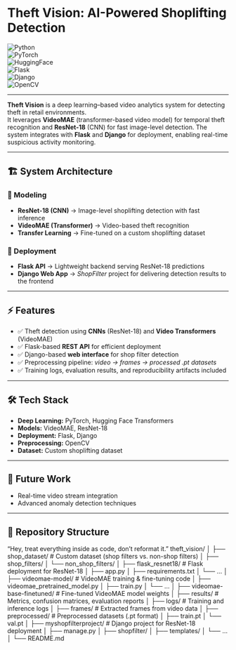 # Theft Vision: AI-Powered Shoplifting Detection  

![Python](https://img.shields.io/badge/Python-3.9+-blue?logo=python)  
![PyTorch](https://img.shields.io/badge/PyTorch-EE4C2C?logo=pytorch&logoColor=white)  
![HuggingFace](https://img.shields.io/badge/Transformers-yellow?logo=huggingface)  
![Flask](https://img.shields.io/badge/Flask-black?logo=flask)  
![Django](https://img.shields.io/badge/Django-092E20?logo=django&logoColor=white)  
![OpenCV](https://img.shields.io/badge/OpenCV-5C3EE8?logo=opencv&logoColor=white)  

---

**Theft Vision** is a deep learning–based video analytics system for detecting theft in retail environments.  
It leverages **VideoMAE** (transformer-based video model) for temporal theft recognition and **ResNet-18** (CNN) for fast image-level detection. The system integrates with **Flask** and **Django** for deployment, enabling real-time suspicious activity monitoring.  

---

## 🏗️ System Architecture  

### 🔹 Modeling  
- **ResNet-18 (CNN)** → Image-level shoplifting detection with fast inference  
- **VideoMAE (Transformer)** → Video-based theft recognition  
- **Transfer Learning** → Fine-tuned on a custom shoplifting dataset  

### 🔹 Deployment  
- **Flask API** → Lightweight backend serving ResNet-18 predictions  
- **Django Web App** → *ShopFilter* project for delivering detection results to the frontend  

---

## ⚡ Features  
- ✅ Theft detection using **CNNs** (ResNet-18) and **Video Transformers** (VideoMAE)  
- ✅ Flask-based **REST API** for efficient deployment  
- ✅ Django-based **web interface** for shop filter detection  
- ✅ Preprocessing pipeline: *video → frames → processed .pt datasets*  
- ✅ Training logs, evaluation results, and reproducibility artifacts included  

---

## 🛠️ Tech Stack  
- **Deep Learning:** PyTorch, Hugging Face Transformers  
- **Models:** VideoMAE, ResNet-18  
- **Deployment:** Flask, Django  
- **Preprocessing:** OpenCV  
- **Dataset:** Custom shoplifting dataset  

---

## 📌 Future Work  
- Real-time video stream integration  
- Advanced anomaly detection techniques  

---

## 📂 Repository Structure  
“Hey, treat everything inside as code, don’t reformat it.”
theft_vision/
│
├── shop_dataset/ # Custom dataset (shop filters vs. non-shop filters)
│ ├── shop_filters/
│ └── non_shop_filters/
│
├── flask_resnet18/ # Flask deployment for ResNet-18
│ ├── app.py
│ ├── requirements.txt
│ └── ...
│
├── videomae-model/ # VideoMAE training & fine-tuning code
│ ├── videomae_pretrained_model.py
│ ├── train.py
│ └── ...
│
├── videomae-base-finetuned/ # Fine-tuned VideoMAE model weights
│
├── results/ # Metrics, confusion matrices, evaluation reports
│
├── logs/ # Training and inference logs
│
├── frames/ # Extracted frames from video data
│
├── preprocessed/ # Preprocessed datasets (.pt format)
│ ├── train.pt
│ └── val.pt
│
├── myshopfilterproject/ # Django project for ResNet-18 deployment
│ ├── manage.py
│ ├── shopfilter/
│ ├── templates/
│ └── ...
│
└── README.md
